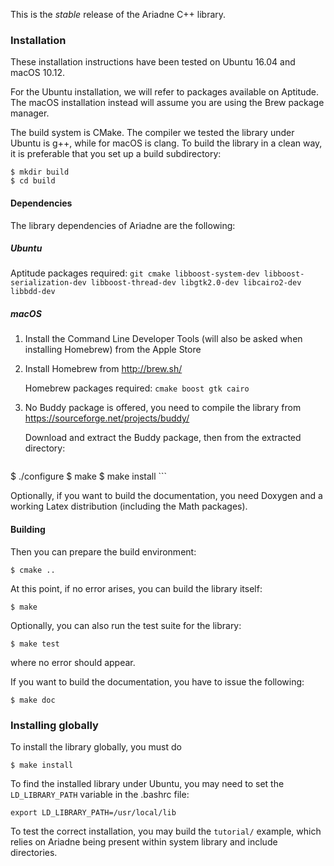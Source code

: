 This is the *stable* release of the Ariadne C++ library.

### Installation ###

These installation instructions have been tested on Ubuntu 16.04 and macOS 10.12.

For the Ubuntu installation, we will refer to packages available on Aptitude. The macOS installation instead will assume you are using the Brew package manager.

The build system is CMake. The compiler we tested the library under Ubuntu is g++, while for macOS is clang. To build the library in a clean way, it is preferable that you set up a build subdirectory:

```
$ mkdir build
$ cd build
```

#### Dependencies

The library dependencies of Ariadne are the following:

##### Ubuntu
Aptitude packages required: `git cmake libboost-system-dev libboost-serialization-dev libboost-thread-dev libgtk2.0-dev libcairo2-dev libbdd-dev`

##### macOS
1. Install the Command Line Developer Tools (will also be asked when installing Homebrew) from the Apple Store

2. Install Homebrew from http://brew.sh/

    Homebrew packages required: `cmake boost gtk cairo`

3. No Buddy package is offered, you need to compile the library from https://sourceforge.net/projects/buddy/

    Download and extract the Buddy package, then from the extracted directory:
    
    ```
$ ./configure
$ make
$ make install
    ```

Optionally, if you want to build the documentation, you need Doxygen and a working Latex distribution (including the Math packages).

#### Building

Then you can prepare the build environment:

```
$ cmake ..
```

At this point, if no error arises, you can build the library itself:

```
$ make
```

Optionally, you can also run the test suite for the library:

```
$ make test
```

where no error should appear.

If you want to build the documentation, you have to issue the following:

```
$ make doc
```

### Installing globally

To install the library globally, you must do
```
$ make install
```

To find the installed library under Ubuntu, you may need to set the `LD_LIBRARY_PATH` variable in the .bashrc file:
```
export LD_LIBRARY_PATH=/usr/local/lib
```

To test the correct installation, you may build the `tutorial/` example, which relies on Ariadne being present within system library and include directories.
